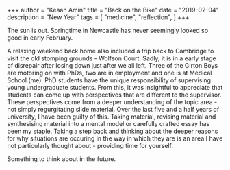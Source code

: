 +++
author = "Keaan Amin"
title = "Back on the Bike"
date = "2019-02-04"
description = "New Year"
tags = [
    "medicine",
    "reflection",
]
+++

The sun is out. Springtime in Newcastle has never seemingly looked so good in early February.

<!--more-->

A relaxing weekend back home also included a trip back to Cambridge to visit the old stomping grounds - Wolfson Court. Sadly, it is in a early stage of disrepair after losing down just after we all left. Three of the Girton Boys are motoring on with PhDs, two are in employment and one is at Medical School (me). PhD students have the unique responsibility of supervising young undergraduate students. From this, it was insightful to appreciate that students can come up with perspectives that are different to the supervisor. These perspectives come from a deeper understanding of the topic area - not simply regurgitating slide material. Over the last five and a half years of university, I have been guilty of this. Taking material, revising material and synthesising material into a mental model or carefully crafted essay has been my staple. Taking a step back and thinking about the deeper reasons for why situations are occuring in the way in which they are is an area I have not particularly thought about - providing time for yourself.

Something to think about in the future.